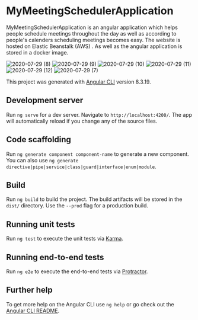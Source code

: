 # MyMeetingSchedulerApplication

MyMeetingSchedulerApplication is an angular application which helps people schedule meetings throughout the day as well as according to people's calenders scheduling meetings becomes easy. 
The website is hosted on Elastic Beanstalk (AWS) . 
As well as the angular application is stored in a docker image.


![2020-07-29 (8)](https://user-images.githubusercontent.com/48589838/88796203-ea1d4680-d1be-11ea-809c-358dc4227684.png)
![2020-07-29 (9)](https://user-images.githubusercontent.com/48589838/88796206-ebe70a00-d1be-11ea-90dd-f8fb9bdb119e.png)
![2020-07-29 (10)](https://user-images.githubusercontent.com/48589838/88796208-ec7fa080-d1be-11ea-9235-7d568d2a0a4b.png)
![2020-07-29 (11)](https://user-images.githubusercontent.com/48589838/88796209-ed183700-d1be-11ea-8019-63e8c11fef17.png)
![2020-07-29 (12)](https://user-images.githubusercontent.com/48589838/88796210-ed183700-d1be-11ea-83b2-4ea76945bbe8.png)
![2020-07-29 (7)](https://user-images.githubusercontent.com/48589838/88796212-edb0cd80-d1be-11ea-96aa-df8f7ea7cda9.png)


This project was generated with [Angular CLI](https://github.com/angular/angular-cli) version 8.3.19.

## Development server

Run `ng serve` for a dev server. Navigate to `http://localhost:4200/`. The app will automatically reload if you change any of the source files.

## Code scaffolding

Run `ng generate component component-name` to generate a new component. You can also use `ng generate directive|pipe|service|class|guard|interface|enum|module`.

## Build

Run `ng build` to build the project. The build artifacts will be stored in the `dist/` directory. Use the `--prod` flag for a production build.

## Running unit tests

Run `ng test` to execute the unit tests via [Karma](https://karma-runner.github.io).

## Running end-to-end tests

Run `ng e2e` to execute the end-to-end tests via [Protractor](http://www.protractortest.org/).

## Further help

To get more help on the Angular CLI use `ng help` or go check out the [Angular CLI README](https://github.com/angular/angular-cli/blob/master/README.md).
